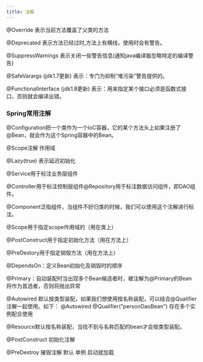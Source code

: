```yaml
---
title: 注解
---
```


@Override 表示当前方法覆盖了父类的方法

@Deprecated 表示方法已经过时,方法上有横线，使用时会有警告。

@SuppressWarnings 表示关闭一些警告信息(通知java编译器忽略特定的编译警告)

@SafeVarargs (jdk1.7更新) 表示：专门为抑制“堆污染”警告提供的。

@FunctionalInterface (jdk1.8更新) 表示：用来指定某个接口必须是函数式接口，否则就会编译出错。


### Spring常用注解

@Configuration把一个类作为一个IoC容器，它的某个方法头上如果注册了@Bean，就会作为这个Spring容器中的Bean。

@Scope注解 作用域

@Lazy(true) 表示延迟初始化

@Service用于标注业务层组件

@Controller用于标注控制层组件@Repository用于标注数据访问组件，即DAO组件。

@Component泛指组件，当组件不好归类的时候，我们可以使用这个注解进行标注。

@Scope用于指定scope作用域的（用在类上）

@PostConstruct用于指定初始化方法（用在方法上）

@PreDestory用于指定销毁方法（用在方法上）

@DependsOn：定义Bean初始化及销毁时的顺序

@Primary：自动装配时当出现多个Bean候选者时，被注解为@Primary的Bean将作为首选者，否则将抛出异常

@Autowired 默认按类型装配，如果我们想使用按名称装配，可以结合@Qualifier注解一起使用。如下：
@Autowired @Qualifier("personDaoBean") 存在多个实例配合使用

@Resource默认按名称装配，当找不到与名称匹配的bean才会按类型装配。

@PostConstruct 初始化注解

@PreDestroy 摧毁注解 默认 单例  启动就加载
